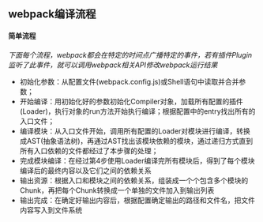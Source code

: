 ## webpack编译流程

#### 简单流程
*下面每个流程，webpack都会在特定的时间点广播特定的事件，若有插件Plugin监听了此事件，就可以调用webpack相关API修改webpack运行结果*
- 初始化参数：从配置文件(webpack.config.js)或Shell语句中读取并合并参数；
- 开始编译：用初始化好的参数初始化Compiler对象，加载所有配置的插件(Loader)，执行对象的run方法开始执行编译；根据配置中的entry找出所有的入口文件；
- 编译模块：从入口文件开始，调用所有配置的Loader对模块进行编译，转换成AST(抽象语法树)，再通过AST找出该模块依赖的模块，通过递归方式直到所有入口依赖的文件都经过了本步骤的处理；
- 完成模块编译：在经过第4步使用Loader编译完所有模块后，得到了每个模块编译后的最终内容以及它们之间的依赖关系
- 输出资源：根据入口和模块之间的依赖关系，组装成一个个包含多个模块的 Chunk，再把每个Chunk转换成一个单独的文件加入到输出列表 
- 输出完成：在确定好输出内容后，根据配置确定输出的路径和文件名，把文件内容写入到文件系统